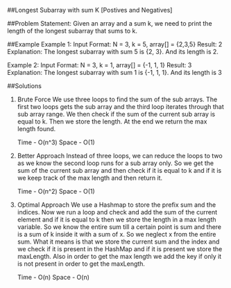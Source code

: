 ##Longest Subarray with sum K [Postives and Negatives]

##Problem Statement: Given an array and a sum k, we need to print the length of the longest subarray that sums to k.

##Example
Example 1:
Input Format: N = 3, k = 5, array[] = {2,3,5}
Result: 2
Explanation: The longest subarray with sum 5 is {2, 3}. And its length is 2.

Example 2:
Input Format: N = 3, k = 1, array[] = {-1, 1, 1}
Result: 3
Explanation: The longest subarray with sum 1 is {-1, 1, 1}. And its length is 3

##Solutions

1. Brute Force
   We use three loops to find the sum of the sub arrays. The first two loops gets the sub array and the third loop iterates through that sub array range. We then check if the sum of the current sub array is equal to k. Then we store the length. At the end we return the max length found.

   Time - O(n^3)
   Space - O(1)

2. Better Approach
   Instead of three loops, we can reduce the loops to two as we know the second loop runs for a sub array only. So we get the sum of the current sub array and then check if it is equal to k and if it is we keep track of the max length and then return it.

   Time - O(n^2)
   Space - O(1)

3. Optimal Approach
   We use a Hashmap to store the prefix sum and the indices. Now we run a loop and check and add the sum of the current element and if it is equal to k then we store the length in a max length variable. So we know the entire sum till a certain point is sum and there is a sum of k inside it with a sum of x. So we neglect x from the entire sum. What it means is that we store the current sum and the index and we check if it is present in the HashMap and if it is present we store the maxLength. Also in order to get the max length we add the key if only it is not present in order to get the maxLength.

   Time - O(n)
   Space - O(n)
